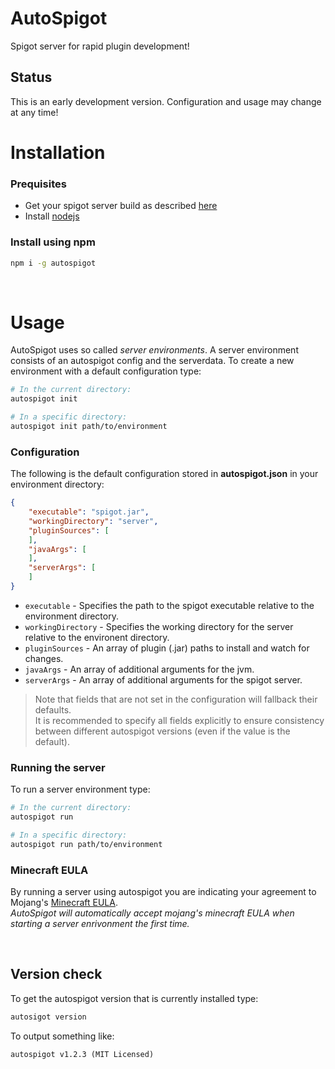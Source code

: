 # AutoSpigot
Spigot server for rapid plugin development!<br/>

## Status
This is an early development version. Configuration and usage may change at any time!



# Installation
### Prequisites
+ Get your spigot server build as described [here](https://www.spigotmc.org/wiki/buildtools/)
+ Install [nodejs](https://nodejs.org/en/)

### Install using npm
```bash
npm i -g autospigot
```

<br/>



# Usage
AutoSpigot uses so called *server environments*. A server environment consists of an autospigot config and the serverdata. To create a new environment with a default configuration type:
```bash
# In the current directory:
autospigot init

# In a specific directory:
autospigot init path/to/environment
```

### Configuration
The following is the default configuration stored in **autospigot.json** in your environment directory:
```json
{
	"executable": "spigot.jar",
	"workingDirectory": "server",
	"pluginSources": [
	],
	"javaArgs": [
	],
	"serverArgs": [
	]
}
```
+ `executable` - Specifies the path to the spigot executable relative to the environment directory.
+ `workingDirectory` - Specifies the working directory for the server relative to the environent directory.
+ `pluginSources` - An array of plugin (.jar) paths to install and watch for changes.
+ `javaArgs` - An array of additional arguments for the jvm.
+ `serverArgs` - An array of additional arguments for the spigot server.

> Note that fields that are not set in the configuration will fallback their defaults.<br/>
> It is recommended to specify all fields explicitly to ensure consistency between different autospigot versions (even if the value is the default).

### Running the server
To run a server environment type:
```bash
# In the current directory:
autospigot run

# In a specific directory:
autospigot run path/to/environment
```

### Minecraft EULA
By running a server using autospigot you are indicating your agreement to Mojang's [Minecraft EULA](https://account.mojang.com/documents/minecraft_eula).<br>
*AutoSpigot will automatically accept mojang's minecraft EULA when starting a server enrivonment the first time.*

<br/>

## Version check
To get the autospigot version that is currently installed type:
```bash
autosigot version
```
To output something like:
```
autospigot v1.2.3 (MIT Licensed)
```
